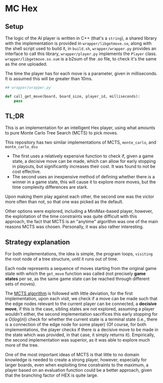 # MC Hex

## Setup

The logic of the AI player is written in C++ (that's a `string`), a shared library with the implementation is provided in `wrapper/libgetmove.so`, along with the shell script used to build it, in `build.sh`, `wrapper/wrapper.py` provides an interface to call this library, `wrapper/player.py` implements the `Player` class. `wrapper/libgetmove.so.sum` is a b2sum of the .so file, to check it's the same as the one uploaded.

The time the player has for each move is a parameter, given in milliseconds. It is assumed this will be greater than 10ms.

```python
## wrapper/wrapper.py

def call_get_move(board, board_size, player_id, milliseconds):
    pass
```

## TL;DR

This is an implementation for an intelligent Hex player, using what amounts to pure Monte Carlo Tree Search (MCTS) to pick moves.

This repository has two similar implementations of MCTS, `monte_carlo`, and `monte_carlo_dsu`
- The first uses a relatively expensive function to check if, given a game state, a decisive move can be made, which can allow for early stopping in playouts, but significantly increases their cost. It was found to not be cost effective.
- The second uses an inexpensive method of defining whether there is a winner in a game state, this will cause it to explore more moves, but the time complexity differences are stark.

Upon making them play against each other, the second one was the victor more often than not, so that one was picked as the default.

Other options were explored, including a MiniMax-based player, however, the exploitation of the time constraints was quite difficult with this approach, the fact that MCTS is an "anytime" algorithm was one of the main reasons MCTS was chosen. Personally, it was also rather interesting.

## Strategy explanation

For both implementations, the idea is simple, the program loops, `visiting` the root node of a tree structure, until it runs out of time.

Each node represents a sequence of moves starting from the original game state with which the `get_move` function was called (not precisely **game states** per se, as the same game state can be reached through different sets of moves).

The [MCTS algorithm](https://en.wikipedia.org/wiki/Monte_Carlo_tree_search) is followed with little deviation, for the first implementation, upon each visit, we check if a move can be made such that the edge nodes relevant to the current player can be connected, a **decisive move**, if this is the case, sibling states are not explored, assuming a player wouldn't either, the second implementation sacrifices this early stopping for a $O(log (n))$ check for whether the current state is a terminal state (i.e., there is a connection of the edge node for some player) (Of course, for both implementations, the player checks if there is a decisive move to be made in the state which was provided, in that case, it simply returns it). Empirically, the second implementation was superior, as it was able to explore much more of the tree.

One of the most important ideas of MCTS is that little to no domain knowledge is needed to create a strong player, however, especially for larger boards, even when exploiting time constraints to the maximum, a player based on an evaluation function could be a better approach, given that the branching factor of HEX is quite large.
